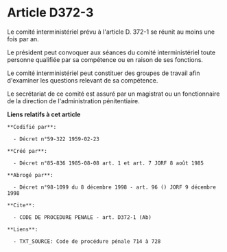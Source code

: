 # Article D372-3

Le comité interministériel prévu à l'article D. 372-1 se réunit au moins une fois par an.

Le président peut convoquer aux séances du comité interministériel toute personne qualifiée par sa compétence ou en raison de
ses fonctions.

Le comité interministériel peut constituer des groupes de travail afin d'examiner les questions relevant de sa compétence.

Le secrétariat de ce comité est assuré par un magistrat ou un fonctionnaire de la direction de l'administration
pénitentiaire.

**Liens relatifs à cet article**

	**Codifié par**:

	  - Décret n°59-322 1959-02-23

	**Créé par**:

	  - Décret n°85-836 1985-08-08 art. 1 et art. 7 JORF 8 août 1985

	**Abrogé par**:

	  - Décret n°98-1099 du 8 décembre 1998 - art. 96 () JORF 9 décembre 1998

	**Cite**:

	  - CODE DE PROCEDURE PENALE - art. D372-1 (Ab)

	**Liens**:

	  - TXT_SOURCE: Code de procédure pénale 714 à 728
